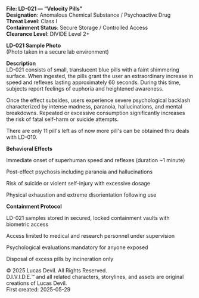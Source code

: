 **File: LD-021 — “Velocity Pills”**  
**Designation**: Anomalous Chemical Substance / Psychoactive Drug  
**Threat Level**: Class I  
**Containment Status**: Secure Storage / Controlled Access  
**Clearance Level**: DIVIDE Level 2+  





**LD-021 Sample Photo**  
(Photo taken in a secure lab environment)  

**Description**  
LD-021 consists of small, translucent blue pills with a faint shimmering surface. When ingested, the pills grant the user an extraordinary increase in speed and reflexes lasting approximately 60 seconds. During this time, subjects report feelings of euphoria and heightened awareness.  

Once the effect subsides, users experience severe psychological backlash characterized by intense madness, paranoia, hallucinations, and mental breakdowns. Repeated or excessive consumption significantly increases the risk of fatal self-harm or suicide attempts.  

There are only 11 pill's left as of now more pill's can be obtained thru deals with LD-010.  


**Behavioral Effects**  

Immediate onset of superhuman speed and reflexes (duration ~1 minute)  

Post-effect psychosis including paranoia and hallucinations  

Risk of suicide or violent self-injury with excessive dosage  

Physical exhaustion and extreme disorientation following use  

**Containment Protocol**  

LD-021 samples stored in secured, locked containment vaults with biometric access  

Access limited to medical and research personnel under supervision  

Psychological evaluations mandatory for anyone exposed  

Disposal of excess pills by incineration only  

© 2025 Lucas Devil. All Rights Reserved.  
D.I.V.I.D.E.™ and all related characters, storylines, and assets are original creations of Lucas Devil.  
First created: 2025-05-29  
